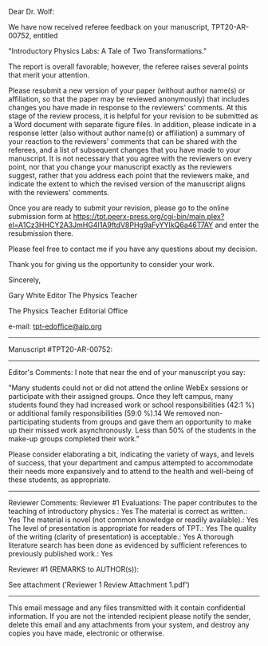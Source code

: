 Dear Dr. Wolf:

We have now received referee feedback on your manuscript, TPT20-AR-00752, entitled

"Introductory Physics Labs: A Tale of Two Transformations."

The report is overall favorable; however, the referee raises several points that merit your attention.

Please resubmit a new version of your paper (without author name(s) or affiliation, so that the paper may be reviewed anonymously) that includes changes you have made in response to the reviewers' comments. At this stage of the review process, it is helpful for your revision to be submitted as a Word document with separate figure files. In addition, please indicate in a response letter (also without author name(s) or affiliation) a summary of your reaction to the reviewers' comments that can be shared with the referees, and a list of subsequent changes that you have made to your manuscript. It is not necessary that you agree with the reviewers on every point, nor that you change your manuscript exactly as the reviewers suggest, rather that you address each point that the reviewers make, and indicate the extent to which the revised version of the manuscript aligns with the reviewers' comments.

Once you are ready to submit your revision, please go to the online submission form at https://tpt.peerx-press.org/cgi-bin/main.plex?el=A1Cz3HHCY2A3JmHG4I1A9ftdV8PHg9aFyYYIkQ6a46T7AY and enter the resubmission there.

Please feel free to contact me if you have any questions about my decision.

Thank you for giving us the opportunity to consider your work.

Sincerely,

Gary White
Editor
The Physics Teacher


The Physics Teacher Editorial Office

e-mail: tpt-edoffice@aip.org


---------------------------------------------------------------------
Manuscript #TPT20-AR-00752:



****************
Editor's Comments:
I note that near the end of your manuscript you say:

"Many students could not or did not attend the online WebEx sessions or participate with
their assigned groups. Once they left campus, many students found they had increased
work or school responsibilities (42:1 %) or additional family responsibilities (59:0 %).14 We removed non-participating students from groups and gave them an opportunity to make up their missed work asynchronously. Less than 50% of the students in the make-up groups completed their work."

Please consider elaborating a bit, indicating the variety of ways, and levels of success, that your department and campus attempted to accommodate their needs more expansively and to attend to the health and well-being of these students, as appropriate.

****************
Reviewer Comments:
Reviewer #1 Evaluations:
The paper contributes to the teaching of introductory physics.: Yes
The material is correct as written.: Yes
The material is novel (not common knowledge or readily available).: Yes
The level of presentation is appropriate for readers of TPT.: Yes
The quality of the writing (clarity of presentation) is acceptable.: Yes
A thorough literature search has been done as evidenced by sufficient references to previously published work.: Yes

Reviewer #1 (REMARKS to AUTHOR(s)):

See attachment ('Reviewer 1 Review Attachment 1.pdf')




---------------------------------------------------------------------




This email message and any files transmitted with it contain confidential information. If you are not the intended recipient please notify the sender, delete this email and any attachments from your system, and destroy any copies you have made, electronic or otherwise.
